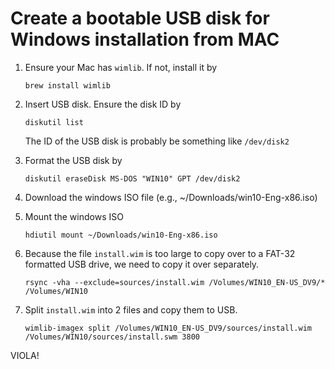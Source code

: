 # Create a bootable USB disk for Windows installation from MAC

1. Ensure your Mac has ``wimlib``.  If not, install it by

   ```brew install wimlib```

1. Insert USB disk.  Ensure the disk ID by

   ```diskutil list```

   The ID of the USB disk is probably be something like ``/dev/disk2``

1. Format the USB disk by

   ```diskutil eraseDisk MS-DOS "WIN10" GPT /dev/disk2```

1. Download the windows ISO file (e.g., ~/Downloads/win10-Eng-x86.iso)
1. Mount the windows ISO
   
   ```hdiutil mount ~/Downloads/win10-Eng-x86.iso```
   
1. Because the file ``install.wim`` is too large to copy over to a FAT-32 formatted USB drive, we need to copy it over separately.

   ```rsync -vha --exclude=sources/install.wim /Volumes/WIN10_EN-US_DV9/* /Volumes/WIN10```

1. Split ``install.wim`` into 2 files and copy them to USB.

   ```wimlib-imagex split /Volumes/WIN10_EN-US_DV9/sources/install.wim /Volumes/WIN10/sources/install.swm 3800```

VIOLA!
